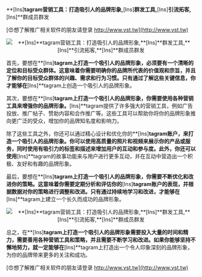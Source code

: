 **[Ins]**tagram营销工具：打造吸引人的品牌形象,**[Ins]**群发工具,**[Ins]**引流拓客,**[Ins]**群成员群发

[😍想了解推广相关软件的朋友请登录 http://www.vst.tw](http://www.vst.tw)

 <center><img src="https://vst.tw/MP4/tuiguang/png/6.png" alt="**[Ins]**tagram营销工具：打造吸引人的品牌形象,**[Ins]**群发工具,**[Ins]**引流拓客,**[Ins]**群成员群发"></center>

首先，要想在**[Ins]**tagram上打造一个吸引人的品牌形象，必须要有一个清晰的定位和目标受众群体。这意味着你需要明确你的品牌所代表的价值观和宗旨，并且了解你的目标受众群体的兴趣、需求和行为习惯。只有通过了解这些关键信息，你才能够在**[Ins]**tagram上创造一个吸引人的品牌形象。

其次，要想在**[Ins]**tagram上打造一个吸引人的品牌形象，你需要使用各种营销工具来增强你的品牌形象。**[Ins]**tagram提供了许多强大的营销工具，例如广告投放、推广帖子、赞助内容和合作推广等。这些工具可以帮助你将你的品牌形象推向更广泛的受众，增加你的品牌知名度和影响力。

除了这些工具之外，你还可以通过精心设计和优化你的**[Ins]**tagram账户，来打造一个吸引人的品牌形象。你可以使用高质量的照片和视频来展示你的产品或服务，同时使用有吸引力的标签和描述来增加用户的互动和参与度。此外，你还可以使用**[Ins]**tagram的故事功能来与用户进行更多互动，并在互动中营造出一个积极、友好和有趣的品牌形象。

最后，要想在**[Ins]**tagram上打造一个吸引人的品牌形象，你需要不断优化和改进你的策略。这意味着你需要定期分析和评估你的**[Ins]**tagram账户的表现，并根据数据对你的策略进行调整和改进。只有通过持续地学习和改进，才能够在**[Ins]**tagram上建立一个长久而成功的品牌形象。

 <center><img src="https://vst.tw/MP4/tuiguang/png/8.png" alt="**[Ins]**tagram营销工具：打造吸引人的品牌形象,**[Ins]**群发工具,**[Ins]**引流拓客,**[Ins]**群成员群发"></center>

总之，在**[Ins]**tagram上打造一个吸引人的品牌形象需要投入大量的时间和精力，需要善用各种营销工具和策略，并且需要不断学习和改进。如果你能够坚持不懈地努力，就一定能够在**[Ins]**tagram上打造出一个令人印象深刻的品牌形象，为你的品牌带来更多的关注和成功。

[😍想了解推广相关软件的朋友请登录 http://www.vst.tw](http://www.vst.tw)



